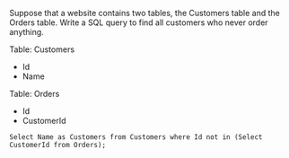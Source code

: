 Suppose that a website contains two tables, the Customers table and the Orders table. Write a SQL query to find all customers who never order anything.

Table: Customers
- Id
- Name

Table: Orders
- Id
- CustomerId
```
Select Name as Customers from Customers where Id not in (Select CustomerId from Orders);
```
